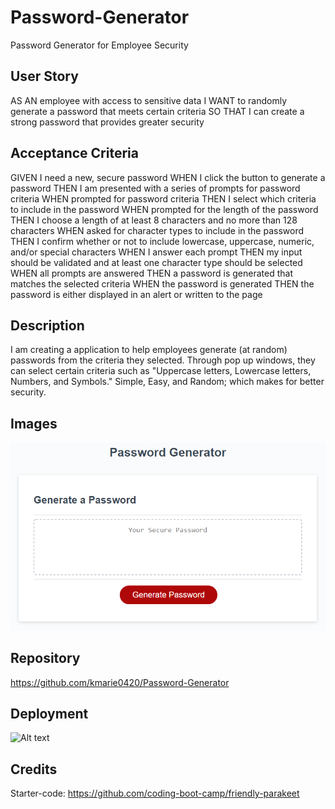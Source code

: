 # Password-Generator
Password Generator for Employee Security 

## User Story
AS AN employee with access to sensitive data
I WANT to randomly generate a password that meets certain criteria
SO THAT I can create a strong password that provides greater security

## Acceptance Criteria
GIVEN I need a new, secure password
WHEN I click the button to generate a password
THEN I am presented with a series of prompts for password criteria
WHEN prompted for password criteria
THEN I select which criteria to include in the password
WHEN prompted for the length of the password
THEN I choose a length of at least 8 characters and no more than 128 characters
WHEN asked for character types to include in the password
THEN I confirm whether or not to include lowercase, uppercase, numeric, and/or special characters
WHEN I answer each prompt
THEN my input should be validated and at least one character type should be selected
WHEN all prompts are answered
THEN a password is generated that matches the selected criteria
WHEN the password is generated
THEN the password is either displayed in an alert or written to the page

## Description
I am creating a application to help employees generate (at random) passwords from the criteria they selected. Through pop up windows, they can select certain criteria such as "Uppercase letters, Lowercase letters, Numbers, and Symbols." 
Simple, Easy, and Random; which makes for better security. 

## Images
![Alt text](Assets/03-javascript-homework-demo.png)

## Repository
https://github.com/kmarie0420/Password-Generator

## Deployment
![Alt text](../../OneDrive/Pictures/Screenshots/2023-05-04%20(2).png)

## Credits
Starter-code: https://github.com/coding-boot-camp/friendly-parakeet


